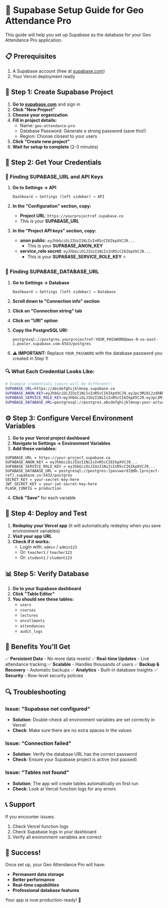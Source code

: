 # 🚀 Supabase Setup Guide for Geo Attendance Pro

This guide will help you set up Supabase as the database for your Geo Attendance Pro application.

## 📋 Prerequisites

1. A Supabase account (free at [supabase.com](https://supabase.com))
2. Your Vercel deployment ready

## 🔧 Step 1: Create Supabase Project

1. **Go to [supabase.com](https://supabase.com)** and sign in
2. **Click "New Project"**
3. **Choose your organization**
4. **Fill in project details:**
   - Name: `geo-attendance-pro`
   - Database Password: Generate a strong password (save this!)
   - Region: Choose closest to your users
5. **Click "Create new project"**
6. **Wait for setup to complete** (2-3 minutes)

## 🔑 Step 2: Get Your Credentials

### 📍 Finding SUPABASE_URL and API Keys

1. **Go to Settings → API**
   ```
   Dashboard → Settings (left sidebar) → API
   ```

2. **In the "Configuration" section, copy:**
   - **Project URL**: `https://yourprojectref.supabase.co`
   - This is your **SUPABASE_URL**

3. **In the "Project API keys" section, copy:**
   - **anon public**: `eyJhbGciOiJIUzI1NiIsInR5cCI6IkpXVCJ9...`
     - This is your **SUPABASE_ANON_KEY**
   - **service_role secret**: `eyJhbGciOiJIUzI1NiIsInR5cCI6IkpXVCJ9...`
     - This is your **SUPABASE_SERVICE_ROLE_KEY** ⭐

### 📍 Finding SUPABASE_DATABASE_URL

1. **Go to Settings → Database**
   ```
   Dashboard → Settings (left sidebar) → Database
   ```

2. **Scroll down to "Connection info" section**

3. **Click on "Connection string" tab**

4. **Click on "URI" option**

5. **Copy the PostgreSQL URI:**
   ```
   postgresql://postgres.yourprojectref:YOUR_PASSWORD@aws-0-us-east-1.pooler.supabase.com:6543/postgres
   ```

6. **⚠️ IMPORTANT:** Replace `YOUR_PASSWORD` with the database password you created in Step 1!

### 🔍 What Each Credential Looks Like:

```bash
# Example credentials (yours will be different):
SUPABASE_URL=https://abcdefghijklmnop.supabase.co
SUPABASE_ANON_KEY=eyJhbGciOiJIUzI1NiIsInR5cCI6IkpXVCJ9.eyJpc3MiOiJzdXBhYmFzZSIsInJlZiI6ImFiY2RlZmdoaWprbG1ub3AiLCJyb2xlIjoiYW5vbiIsImlhdCI6MTY5...
SUPABASE_SERVICE_ROLE_KEY=eyJhbGciOiJIUzI1NiIsInR5cCI6IkpXVCJ9.eyJpc3MiOiJzdXBhYmFzZSIsInJlZiI6ImFiY2RlZmdoaWprbG1ub3AiLCJyb2xlIjoic2VydmljZV9yb2xlIiwiaWF0IjoxNjk...
SUPABASE_DATABASE_URL=postgresql://postgres.abcdefghijklmnop:your-actual-password@aws-0-us-east-1.pooler.supabase.com:6543/postgres
```

## ⚙️ Step 3: Configure Vercel Environment Variables

1. **Go to your Vercel project dashboard**
2. **Navigate to Settings → Environment Variables**
3. **Add these variables:**

```
SUPABASE_URL = https://your-project.supabase.co
SUPABASE_ANON_KEY = eyJhbGciOiJIUzI1NiIsInR5cCI6IkpXVCJ9...
SUPABASE_SERVICE_ROLE_KEY = eyJhbGciOiJIUzI1NiIsInR5cCI6IkpXVCJ9...
SUPABASE_DATABASE_URL = postgresql://postgres:[password]@db.[project-ref].supabase.co:5432/postgres
SECRET_KEY = your-secret-key-here
JWT_SECRET_KEY = your-jwt-secret-key-here
FLASK_CONFIG = production
```

4. **Click "Save"** for each variable

## 🚀 Step 4: Deploy and Test

1. **Redeploy your Vercel app** (it will automatically redeploy when you save environment variables)
2. **Visit your app URL**
3. **Check if it works:**
   - Login with: `admin` / `admin123`
   - Or: `teacher1` / `teacher123`
   - Or: `student1` / `student123`

## 📊 Step 5: Verify Database

1. **Go to your Supabase dashboard**
2. **Click "Table Editor"**
3. **You should see these tables:**
   - `users`
   - `courses`
   - `lectures`
   - `enrollments`
   - `attendances`
   - `audit_logs`

## 🎯 Benefits You'll Get

✅ **Persistent Data** - No more data resets!
✅ **Real-time Updates** - Live attendance tracking
✅ **Scalable** - Handles thousands of users
✅ **Backup & Recovery** - Automatic backups
✅ **Analytics** - Built-in database insights
✅ **Security** - Row-level security policies

## 🔍 Troubleshooting

### Issue: "Supabase not configured"
- **Solution**: Double-check all environment variables are set correctly in Vercel
- **Check**: Make sure there are no extra spaces in the values

### Issue: "Connection failed"
- **Solution**: Verify the database URL has the correct password
- **Check**: Ensure your Supabase project is active (not paused)

### Issue: "Tables not found"
- **Solution**: The app will create tables automatically on first run
- **Check**: Look at Vercel function logs for any errors

## 📞 Support

If you encounter issues:
1. Check Vercel function logs
2. Check Supabase logs in your dashboard
3. Verify all environment variables are correct

## 🎉 Success!

Once set up, your Geo Attendance Pro will have:
- **Permanent data storage**
- **Better performance**
- **Real-time capabilities**
- **Professional database features**

Your app is now production-ready! 🚀